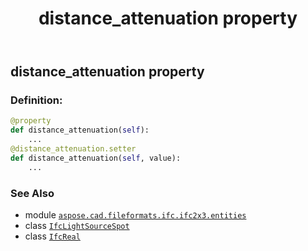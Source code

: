 ﻿---
title: distance_attenuation property
second_title: Aspose.CAD for Python via .NET API References
description: 
type: docs
weight: 80
url: /python-net/aspose.cad.fileformats.ifc.ifc2x3.entities/ifclightsourcespot/distance_attenuation/
is_root: false
---

## distance_attenuation property

### Definition:
```python
@property
def distance_attenuation(self):
    ...
@distance_attenuation.setter
def distance_attenuation(self, value):
    ...
```

### See Also
* module [`aspose.cad.fileformats.ifc.ifc2x3.entities`](../../)
* class [`IfcLightSourceSpot`](/cad/python-net/aspose.cad.fileformats.ifc.ifc2x3.entities/ifclightsourcespot)
* class [`IfcReal`](/cad/python-net/aspose.cad.fileformats.ifc.ifc2x3.types/ifcreal)
